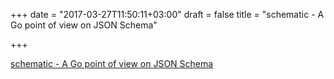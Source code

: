 +++
date = "2017-03-27T11:50:11+03:00"
draft = false
title = "schematic - A Go point of view on JSON Schema"

+++

<p><a href="https://github.com/interagent/schematic">schematic - A Go point of view on JSON Schema</a></p>